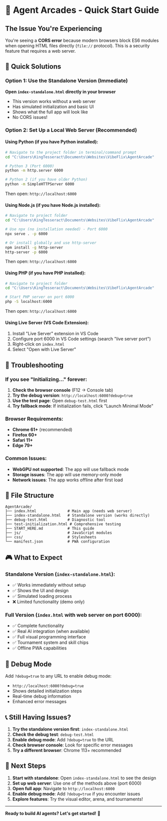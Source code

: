 # 🚀 Agent Arcades - Quick Start Guide

## The Issue You're Experiencing

You're seeing a **CORS error** because modern browsers block ES6 modules when opening HTML files directly (`file://` protocol). This is a security feature that requires a web server.

## 🎯 Quick Solutions

### Option 1: Use the Standalone Version (Immediate)
**Open `index-standalone.html` directly in your browser**
- This version works without a web server
- Has simulated initialization and basic UI
- Shows what the full app will look like
- No CORS issues!

### Option 2: Set Up a Local Web Server (Recommended)

#### Using Python (if you have Python installed):
```bash
# Navigate to the project folder in terminal/command prompt
cd "C:\Users\KingTesseract\Documents\Websites\VibeFlix\AgentArcade"

# Python 3 (Port 6000)
python -m http.server 6000

# Python 2 (if you have older Python)
python -m SimpleHTTPServer 6000
```

Then open: `http://localhost:6000`

#### Using Node.js (if you have Node.js installed):
```bash
# Navigate to project folder
cd "C:\Users\KingTesseract\Documents\Websites\VibeFlix\AgentArcade"

# Use npx (no installation needed) - Port 6000
npx serve . -p 6000

# Or install globally and use http-server
npm install -g http-server
http-server -p 6000
```

Then open: `http://localhost:6000`

#### Using PHP (if you have PHP installed):
```bash
# Navigate to project folder
cd "C:\Users\KingTesseract\Documents\Websites\VibeFlix\AgentArcade"

# Start PHP server on port 6000
php -S localhost:6000
```

Then open: `http://localhost:6000`

#### Using Live Server (VS Code Extension):
1. Install "Live Server" extension in VS Code
2. Configure port 6000 in VS Code settings (search "live server port")
3. Right-click on `index.html`
4. Select "Open with Live Server"

## 🔧 Troubleshooting

### If you see "Initializing..." forever:

1. **Check the browser console** (F12 → Console tab)
2. **Try the debug version**: `http://localhost:6000?debug=true`
3. **Use the test page**: Open `debug-test.html` first
4. **Try fallback mode**: If initialization fails, click "Launch Minimal Mode"

### Browser Requirements:
- **Chrome 61+** (recommended)
- **Firefox 60+**
- **Safari 11+**
- **Edge 79+**

### Common Issues:
- **WebGPU not supported**: The app will use fallback mode
- **Storage issues**: The app will use memory-only mode
- **Network issues**: The app works offline after first load

## 📁 File Structure

```
AgentArcade/
├── index.html              # Main app (needs web server)
├── index-standalone.html   # Standalone version (works directly)
├── debug-test.html         # Diagnostic tool
├── test-initialization.html # Comprehensive testing
├── START_HERE.md           # This guide
├── js/                     # JavaScript modules
├── css/                    # Stylesheets
└── manifest.json           # PWA configuration
```

## 🎮 What to Expect

### Standalone Version (`index-standalone.html`):
- ✅ Works immediately without setup
- ✅ Shows the UI and design
- ✅ Simulated loading process
- ❌ Limited functionality (demo only)

### Full Version (`index.html` with web server on port 6000):
- ✅ Complete functionality
- ✅ Real AI integration (when available)
- ✅ Full visual programming interface
- ✅ Tournament system and skill chips
- ✅ Offline PWA capabilities

## 🐛 Debug Mode

Add `?debug=true` to any URL to enable debug mode:
- `http://localhost:6000?debug=true`
- Shows detailed initialization steps
- Real-time debug information
- Enhanced error messages

## 📞 Still Having Issues?

1. **Try the standalone version first**: `index-standalone.html`
2. **Check the debug test**: `debug-test.html`
3. **Enable debug mode**: Add `?debug=true` to the URL
4. **Check browser console**: Look for specific error messages
5. **Try a different browser**: Chrome 113+ recommended

## 🎯 Next Steps

1. **Start with standalone**: Open `index-standalone.html` to see the design
2. **Set up web server**: Use one of the methods above (port 6000)
3. **Open full app**: Navigate to `http://localhost:6000`
4. **Enable debug mode**: Add `?debug=true` if you encounter issues
5. **Explore features**: Try the visual editor, arena, and tournaments!

---

**Ready to build AI agents? Let's get started!** 🚀
